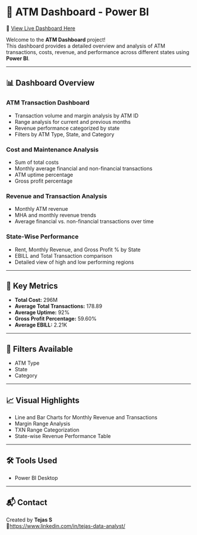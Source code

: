 # 🏦 ATM Dashboard - Power BI

🔗 [View Live Dashboard Here](https://app.powerbi.com/view?r=eyJrIjoiMTUzNzRmZjktOTNlZS00YTFhLWI4OGEtMjdiZjhlMWQwNGMyIiwidCI6IjUwMTcxNjkxLTExNDItNDFjMi1hNzZjLWM2MDljZDExMmYzZiJ9)

Welcome to the **ATM Dashboard** project!  
This dashboard provides a detailed overview and analysis of ATM transactions, costs, revenue, and performance across different states using **Power BI**.

---

## 📊 Dashboard Overview

### ATM Transaction Dashboard
- Transaction volume and margin analysis by ATM ID
- Range analysis for current and previous months
- Revenue performance categorized by state
- Filters by ATM Type, State, and Category

### Cost and Maintenance Analysis
- Sum of total costs
- Monthly average financial and non-financial transactions
- ATM uptime percentage
- Gross profit percentage

### Revenue and Transaction Analysis
- Monthly ATM revenue
- MHA and monthly revenue trends
- Average financial vs. non-financial transactions over time

### State-Wise Performance
- Rent, Monthly Revenue, and Gross Profit % by State
- EBILL and Total Transaction comparison
- Detailed view of high and low performing regions

---

## 🚀 Key Metrics
- **Total Cost:** 296M
- **Average Total Transactions:** 178.89
- **Average Uptime:** 92%
- **Gross Profit Percentage:** 59.60%
- **Average EBILL:** 2.21K

---

## 📍 Filters Available
- ATM Type
- State
- Category

---

## 📈 Visual Highlights
- Line and Bar Charts for Monthly Revenue and Transactions
- Margin Range Analysis
- TXN Range Categorization
- State-wise Revenue Performance Table

---

## 🛠 Tools Used
- Power BI Desktop

---

## 📬 Contact
Created by **Tejas S**  
🔗https://www.linkedin.com/in/tejas-data-analyst/

